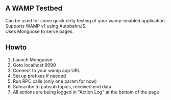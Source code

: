 A WAMP Testbed
-----
Can be used for some quick dirty testing of your wamp-enabled application.  
Supports WAMP v1 using AutobahnJS.  
Uses Mongoose to serve pages.  

Howto
------
1. Launch Mongoose
2. Goto localhost:9090
3. Connect to your wamp app URL
4. Set up prefixes if needed
5. Run RPC calls (only one param for now)
6. Subscribe to pubsub topics, receive/send data
7. All actions are being logged in "Action Log" at the bottom of the page

